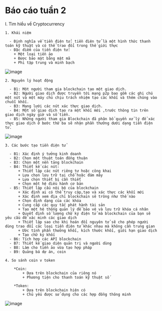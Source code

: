 # Báo cáo tuần 2
I. Tìm hiểu về Cryptocurrency

    1. Khái niệm
    
      - Định nghĩa về tiền điện tử: tiền điện tử là một hình thức thanh toán kỹ thuật và có thể trao đổi trong thế giới thực
      - Đặc điểm của tiền điện tử:
        + Một loại tiền ảo
        + Được bảo mật bằng mật mã
        + Phi tập trung và minh bạch
   ![image](https://user-images.githubusercontent.com/92654803/139567282-06f2df82-9b9d-44b9-92cd-9037228057ee.png)
        
    2. Nguyên lý hoạt động
    
      - B1: Một người tham gia blockchain tạo một giao dịch.
      - B2: Người giao dịch được truyền tới mạng p2p bao gồm các ghi chú một nút và một máy chủ chịu trách nhiệm tạo các khối và thêm chúng vào chuỗi khối.
      - B3: Mạng lưới các nút xác thực giao dịch.
      - B4: Một số giao dịch tạo ra một khối mới ,trước thông tin trên giao dịch ngày giờ và số tiền.
      - B5: Những người tham gia Blockchain đã phân bổ quyền xử lý để xác thực giao dịch ở bước thứ ba sẽ nhận phần thưởng dưới dạng tiền điện tử.
   ![image](https://user-images.githubusercontent.com/86102398/139519769-ac1d8675-6c7d-4be0-826c-9adde2d54c71.png)
   
    3. Các bước tạo tiền điện tử
    
      - B1: Xác định ý tưởng kinh doanh
      - B2: Chọn một thuật toán đồng thuận
      - B3: Chọn một nền tảng blockchain
      - B4: Thiết kế các nút:
          + Thiết lập các nút riêng tư hoặc công khai
          + Lựa chọn lưu trữ tại chỗ hoặc đám mây
          + Lựa chọn thiết bị cần thiết
          + Chọn một hệ điều hành cơ bản
      - B5: Thiết lập cấu nội bộ của blockchain
          + Xác định ai có thể truy cập,tạo và xác thực các khối mới
          + Xác định xem địa chỉ blockchain sẽ trông như thế nào
          + Chọn định dạng của các khóa
          + Cung cấp các quy tắc phát hành tài sản
          + Tạo một hệ thống quản lý để bảo vệ và lưu trữ khóa cá nhân
          + Quyết định số lượng chữ ký điện tử mà blockchain của bạn sẽ yêu cầu để xác minh các giao dịch
          + Thiết lập sao cho khi hoán đổi nguyên tử sẽ cho phép người dùng trao đổi các loại tiền điện tử khác nhau mà không cần trung gian
          + Ước tính phần thưởng khối, kích thước khối, giới hạn giao dịch
          + Tạo chữ ký khối
      - B6: Tích hợp các API blockchain
      - B7: Thiết kế giao diện quản trị và người dùng
      - B8: Làm cho tiền ảo vừa tạo hợp pháp
      - B9: Quảng bá dự án, coin
    
    4. So sánh coin v token
    
        *Coin:
            + Dựa trên blockchain của riêng nó
            + Phương tiện cho thanh toán kỹ thuật số
          
        *Token:
            + Dựa trên blockchain hiện có
            + Chủ yếu được sử dụng cho các hợp đồng thông minh
   ![image](https://user-images.githubusercontent.com/92654803/139518635-6d49e75c-5afe-401a-9a94-4622bb175cb1.png)
